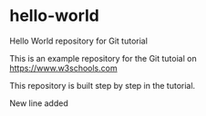 # hello-world

Hello World repository for Git tutorial

This is an example repository for the Git 
tutoial on https://www.w3schools.com

This repository is built step by step in 
the tutorial.

New line added